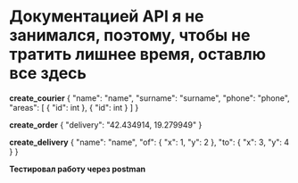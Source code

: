 # Документацией API я не занимался, поэтому, чтобы не тратить лишнее время, оставлю все здесь
**create_courier**
{
    "name": "name",
    "surname": "surname",
    "phone": "phone",
    "areas": [
        {
            "id": int
        },
        {
            "id": int
        }
    ]
}

**create_order**
{
    "delivery": "42.434914, 19.279949"
}

**create_delivery**
{
    "name": "name",
    "of": {
        "x": 1,
        "y": 2
    },
    "to": {
        "x": 3,
        "y": 4
    }
}

**Тестировал работу через postman**
